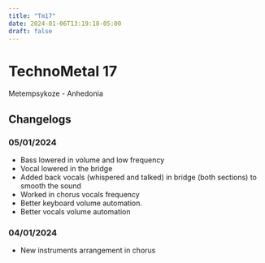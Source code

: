 ```yaml
---
title: "Tm17"
date: 2024-01-06T13:19:18-05:00
draft: false
---
```


# TechnoMetal 17

Metempsykoze - Anhedonia


## Changelogs

### 05/01/2024

- Bass lowered in volume and low frequency
- Vocal lowered in the bridge
- Added back vocals (whispered and talked) in bridge (both sections) to smooth the sound
- Worked in chorus vocals frequency
- Better keyboard volume automation.
- Better vocals volume automation


### 04/01/2024

- New instruments arrangement in chorus
